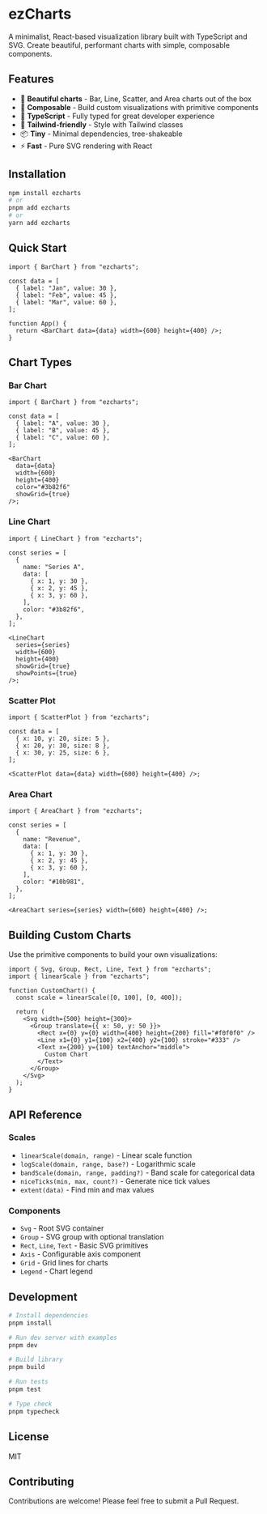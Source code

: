 # ezCharts

A minimalist, React-based visualization library built with TypeScript and SVG. Create beautiful, performant charts with simple, composable components.

## Features

- 🎨 **Beautiful charts** - Bar, Line, Scatter, and Area charts out of the box
- 🧱 **Composable** - Build custom visualizations with primitive components
- 🎯 **TypeScript** - Fully typed for great developer experience
- 🎨 **Tailwind-friendly** - Style with Tailwind classes
- 📦 **Tiny** - Minimal dependencies, tree-shakeable
- ⚡ **Fast** - Pure SVG rendering with React

## Installation

```bash
npm install ezcharts
# or
pnpm add ezcharts
# or
yarn add ezcharts
```

## Quick Start

```tsx
import { BarChart } from "ezcharts";

const data = [
  { label: "Jan", value: 30 },
  { label: "Feb", value: 45 },
  { label: "Mar", value: 60 },
];

function App() {
  return <BarChart data={data} width={600} height={400} />;
}
```

## Chart Types

### Bar Chart

```tsx
import { BarChart } from "ezcharts";

const data = [
  { label: "A", value: 30 },
  { label: "B", value: 45 },
  { label: "C", value: 60 },
];

<BarChart
  data={data}
  width={600}
  height={400}
  color="#3b82f6"
  showGrid={true}
/>;
```

### Line Chart

```tsx
import { LineChart } from "ezcharts";

const series = [
  {
    name: "Series A",
    data: [
      { x: 1, y: 30 },
      { x: 2, y: 45 },
      { x: 3, y: 60 },
    ],
    color: "#3b82f6",
  },
];

<LineChart
  series={series}
  width={600}
  height={400}
  showGrid={true}
  showPoints={true}
/>;
```

### Scatter Plot

```tsx
import { ScatterPlot } from "ezcharts";

const data = [
  { x: 10, y: 20, size: 5 },
  { x: 20, y: 30, size: 8 },
  { x: 30, y: 25, size: 6 },
];

<ScatterPlot data={data} width={600} height={400} />;
```

### Area Chart

```tsx
import { AreaChart } from "ezcharts";

const series = [
  {
    name: "Revenue",
    data: [
      { x: 1, y: 30 },
      { x: 2, y: 45 },
      { x: 3, y: 60 },
    ],
    color: "#10b981",
  },
];

<AreaChart series={series} width={600} height={400} />;
```

## Building Custom Charts

Use the primitive components to build your own visualizations:

```tsx
import { Svg, Group, Rect, Line, Text } from "ezcharts";
import { linearScale } from "ezcharts";

function CustomChart() {
  const scale = linearScale([0, 100], [0, 400]);

  return (
    <Svg width={500} height={300}>
      <Group translate={{ x: 50, y: 50 }}>
        <Rect x={0} y={0} width={400} height={200} fill="#f0f0f0" />
        <Line x1={0} y1={100} x2={400} y2={100} stroke="#333" />
        <Text x={200} y={100} textAnchor="middle">
          Custom Chart
        </Text>
      </Group>
    </Svg>
  );
}
```

## API Reference

### Scales

- `linearScale(domain, range)` - Linear scale function
- `logScale(domain, range, base?)` - Logarithmic scale
- `bandScale(domain, range, padding?)` - Band scale for categorical data
- `niceTicks(min, max, count?)` - Generate nice tick values
- `extent(data)` - Find min and max values

### Components

- `Svg` - Root SVG container
- `Group` - SVG group with optional translation
- `Rect`, `Line`, `Text` - Basic SVG primitives
- `Axis` - Configurable axis component
- `Grid` - Grid lines for charts
- `Legend` - Chart legend

## Development

```bash
# Install dependencies
pnpm install

# Run dev server with examples
pnpm dev

# Build library
pnpm build

# Run tests
pnpm test

# Type check
pnpm typecheck
```

## License

MIT

## Contributing

Contributions are welcome! Please feel free to submit a Pull Request.
